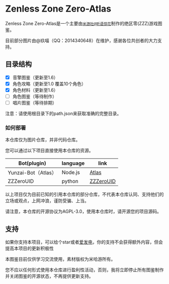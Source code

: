 # Zenless Zone Zero-Atlas
Zenless Zone Zero-Atlas是一个主要由[`米游社@听语惊花`](https://bbs.mihoyo.com/ys/accountCenter/postList?id=289918413)制作的绝区零(ZZZ)游戏图鉴。

目前部分图片由@玖喵（QQ：2014340648）在维护，感谢各位共创者的大力支持。

## 目录结构
- [x] 音擎图鉴（更新至1.6）
- [x] 角色攻略（更新至1.0 覆盖10个角色）
- [x] 角色材料（更新至1.6）
- [ ] 角色图鉴（等待制作）
- [ ] 唱片图鉴（等待排期）

注意：请使用根目录下的path.json来获取准确的完整目录。

### 如何部署

本仓库仅为图片仓库，并非代码仓库。

您可以通过以下项目直接使用本仓库的资源。

| Bot(plugin)         | language | link                                       |
| ------------------- | -------- | ------------------------------------------ |
| Yunzai-Bot（Atlas） | Node.js  | [Atlas](https://github.com/Nwflower/atlas) |
| ZZZeroUID | python  | [ZZZeroUID](https://github.com/ZZZure/ZZZeroUID) |

以上项目仅为目前已知的引用本仓库的部分仓库，不代表本仓库认同、支持他们的立场或观点，上网冲浪，谨防受骗、上当。

请注意，本仓库的开源协议为AGPL-3.0，使用本仓库时，请开源您的项目源码。

## 支持

如果你支持本项目，可以给个star或者[爱发电](https://afdian.net/a/Nwflower)，你的支持不会获得额外内容，但会提高本项目的更新积极性

本图鉴目前仅供学习交流使用，素材版权为米哈游所有。

您不应以任何形式使用本仓库进行盈利性活动，否则，我将立即停止所有图鉴制作并关闭图鉴的开源状态，不再提供更新支持。
